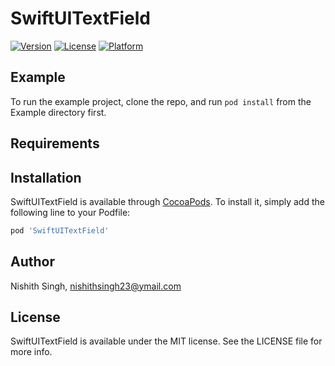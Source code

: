 # SwiftUITextField

[![Version](https://img.shields.io/cocoapods/v/SwiftUITextField.svg?style=flat)](https://cocoapods.org/pods/SwiftUITextField)
[![License](https://img.shields.io/cocoapods/l/SwiftUITextField.svg?style=flat)](https://cocoapods.org/pods/SwiftUITextField)
[![Platform](https://img.shields.io/cocoapods/p/SwiftUITextField.svg?style=flat)](https://cocoapods.org/pods/SwiftUITextField)

## Example

To run the example project, clone the repo, and run `pod install` from the Example directory first.

## Requirements

## Installation

SwiftUITextField is available through [CocoaPods](https://cocoapods.org). To install
it, simply add the following line to your Podfile:

```ruby
pod 'SwiftUITextField'
```

## Author

Nishith Singh, nishithsingh23@ymail.com

## License

SwiftUITextField is available under the MIT license. See the LICENSE file for more info.
